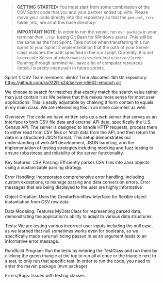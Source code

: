 > **GETTING STARTED:** You must start from some combination of the CSV Sprint code that you and your partner ended up with. Please move your code directly into this repository so that the `pom.xml`, `/src` folder, etc, are all at this base directory.

> **IMPORTANT NOTE**: In order to run the server, run `mvn package` in your terminal then `./run` (using Git Bash for Windows users). This will be the same as the first Sprint. Take notice when transferring this run sprint to your Sprint 2 implementation that the path of your Server class matches the path specified in the run script. Currently, it is set to execute Server at `edu/brown/cs/student/main/server/Server`. Running through terminal will save a lot of computer resources (IntelliJ is pretty intensive!) in future sprints.

Sprint 1: CSV
Team members: elin62
Time allocated: 16h
Git repository: https://github.com/cs0320-s24/server-elin62-emonch.git

We choose to search for matches that exactly match the search value rather than just contain it as
We believe that this makes more sense for most user applications. This is easily adjustable by chaining
it form contain to equals in my main class. We are referencing this in an inline comment as well.

Overview:
The code we have written sets up a web server that serves as an interface to both CSV file data and external API data,
specifically the U.S. Census API. The server is designed to handle HTTP requests, process them to either read from CSV
files or fetch data from the API, and then return the data in a structured JSON format. This setup demonstrates our
understanding of web API development, JSON handling, and the implementation of testing strategies including mocking and
fuzz testing to ensure robustness and reliability of the server functionality.


Key features:
CSV Parsing: Efficiently parses CSV files into Java objects using a customizable parsing strategy.

Error Handling: Incorporates comprehensive error handling, including custom exceptions, to manage parsing and data
conversion errors. Error messages that are being displayed to the user are highly informative

Object Creation: Uses the CreatorFromRow interface for flexible object instantiation from CSV row data.

Data Modeling: Features MyDataClass for representing parsed data, demonstrating the application's ability to
adapt to various data structures.

Tests:
We are testing various incorrect user inputs including the null case, as we learned that null sometimes works even for
booleans, so we specifically made sure null being passed in as an argument leads to an informative error message.

Run/Build Program:
Run the tests by entering the TestClass and run them by clicking the green triangle at the top to run all at once
or the triangle next to a test, to only run that specific test.
In order to run the code, you need to enter the maven package (mvn package)

Errors/Bugs:
Issues with testing classes.
